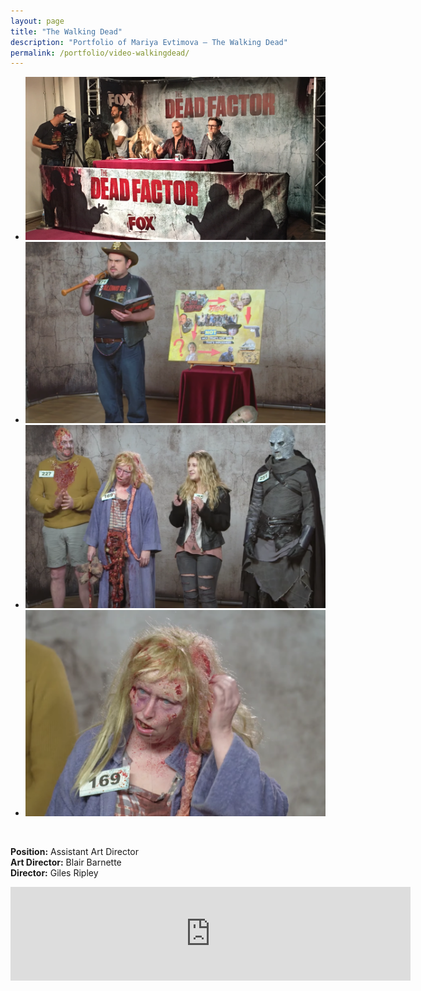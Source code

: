 ```yaml
---
layout: page
title: "The Walking Dead"
description: "Portfolio of Mariya Evtimova — The Walking Dead"
permalink: /portfolio/video-walkingdead/
---
```

<ul class="rslides" id="slider1">
<li><img src="/assets/img/slide/df/1.jpg" alt=""></li>
<li><img src="/assets/img/slide/df/2.png" alt=""></li>
<li><img src="/assets/img/slide/df/3.png" alt=""></li>
<li><img src="/assets/img/slide/df/4.png" alt=""></li>
</ul>
<p>&nbsp;</p>
<p class="text-center">
<strong>Position:</strong> Assistant Art Director <br> 
<strong>Art Director:</strong> Blair Barnette  <br>
<strong>Director:</strong> Giles Ripley 
</p> 

<div class="VideoContainer">
<iframe class="VideoContainer-frame" width="640" src="https://www.youtube.com/embed/g2mymE99XzY" frameborder="0" allowfullscreen></iframe>
</div>